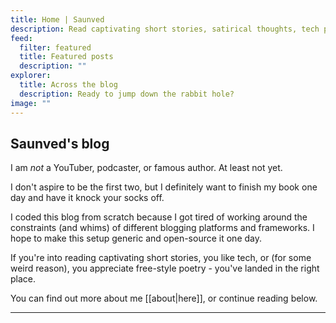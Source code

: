 ```yaml
---
title: Home | Saunved
description: Read captivating short stories, satirical thoughts, tech posts, and more - by Saunved.
feed:
  filter: featured
  title: Featured posts
  description: ""
explorer:
  title: Across the blog
  description: Ready to jump down the rabbit hole?
image: ""
---
```


## Saunved's blog

I am *not* a YouTuber, podcaster, or famous author. At least not yet.

I don't aspire to be the first two, but I definitely want to finish my book one day and have it knock your socks off.

I coded this blog from scratch because I got tired of working around the constraints (and whims) of different blogging platforms and frameworks. I hope to make this setup generic and open-source it one day.

If you're into reading captivating short stories, you like tech, or (for some weird reason), you
appreciate free-style poetry - you've landed in the right place.

You can find out more about me [[about|here]], or continue reading below.

* * *